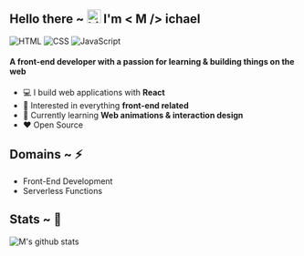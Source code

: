 ## Hello there ~ <img src="https://user-images.githubusercontent.com/1303154/88677602-1635ba80-d120-11ea-84d8-d263ba5fc3c0.gif" width="24px" alt="hi"> I'm < M /> ichael

![HTML](https://img.shields.io/badge/HTML-Expert-orange)
![CSS](https://img.shields.io/badge/CSS-Expert-blue)
![JavaScript](https://img.shields.io/badge/JavaScript-Intermediate-yellow)

#### A front-end developer with a passion for learning & building things on the web

-   :computer: I build web applications with **React**
-   :monocle_face: Interested in everything **front-end related**
-   :seedling: Currently learning **Web animations & interaction design**
-   :heart: Open Source


## Domains ~ ⚡
- Front-End Development
- Serverless Functions

## Stats ~ 🚨
![M's github stats](https://github-readme-stats.vercel.app/api?username=00mikhael&show_icons=true&hide_border=true)
